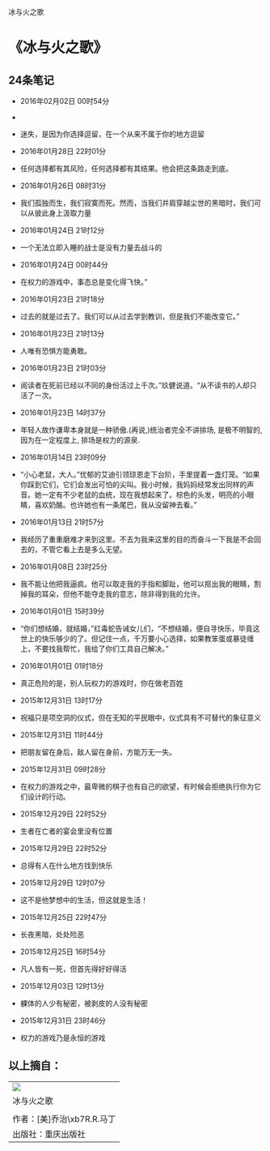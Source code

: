 冰与火之歌

# 《冰与火之歌》

## 24条笔记

- 2016年02月02日 00时54分

-

- 迷失，是因为你选择逗留，在一个从来不属于你的地方逗留
- 2016年01月28日 22时01分
- 任何选择都有其风险，任何选择都有其结果。他会把这条路走到底。
- 2016年01月26日 08时31分
- 我们孤独而生，我们寂寞而死。然而，当我们并肩穿越尘世的黑暗时，我们可以从彼此身上汲取力量
- 2016年01月24日 21时12分
- 一个无法立即入睡的战士是没有力量去战斗的
- 2016年01月24日 00时44分
- 在权力的游戏中，事态总是变化得飞快。”
- 2016年01月23日 21时18分
- 过去的就是过去了。我们可以从过去学到教训，但是我们不能改变它。”
- 2016年01月23日 21时13分
- 人唯有恐惧方能勇敢。
- 2016年01月23日 21时03分
- 阅读者在死前已经以不同的身份活过上千次。”玖健说道。“从不读书的人却只活了一次。
- 2016年01月23日 14时37分
- 年轻人故作谦卑本身就是一种骄傲.(再说,)统治者完全不讲排场, 是极不明智的, 因为在一定程度上, 排场是权力的源泉.
- 2016年01月14日 23时09分
- “小心老鼠，大人。”忧郁的艾迪引领琼恩走下台阶，手里提着一盏灯笼。“如果你踩到它们，它们会发出可怕的尖叫。我小时候，我妈妈经常发出同样的声音。她一定有不少老鼠的血统，现在我想起来了。棕色的头发，明亮的小眼睛，喜欢奶酪。也许她也有一条尾巴，我从没留神去看。”
- 2016年01月13日 21时57分
- 我经历了重重磨难才来到这里。不去为我来这里的目的而奋斗一下我是不会回去的，不管它看上去是多么无望。
- 2016年01月08日 23时25分
- 我不能让他把我逼疯。他可以取走我的手指和脚趾，他可以抠出我的眼睛，割掉我的耳朵，但他不能夺走我的意志，除非得到我的允许。
- 2016年01月01日 15时39分
- “你们想结婚，就结婚，”红毒蛇告诫女儿们，“不想结婚，便自寻快乐，毕竟这世上的快乐够少的了。但记住一点，千万要小心选择，如果教笨蛋或暴徒缠上，不要找我帮忙，我给了你们工具自己解决。”
- 2016年01月01日 01时18分
- 真正危险的是，别人玩权力的游戏时，你在做老百姓
- 2015年12月31日 13时17分
- 祝福只是项空洞的仪式，但在无知的平民眼中，仪式具有不可替代的象征意义
- 2015年12月31日 11时44分
- 把朋友留在身后，敌人留在身前，方能万无一失。
- 2015年12月31日 09时28分
- 在权力的游戏之中，最卑微的棋子也有自己的欲望，有时候会拒绝执行你为它们设计的行动。
- 2015年12月29日 22时52分
- 生者在亡者的宴会里没有位置
- 2015年12月29日 22时52分
- 总得有人在什么地方找到快乐
- 2015年12月29日 12时07分
- 这不是他梦想中的生活，但这就是生活！
- 2015年12月25日 22时47分
- 长夜黑暗，处处险恶
- 2015年12月25日 16时54分
- 凡人皆有一死，但首先得好好得活
- 2015年12月03日 12时13分
- 躶体的人少有秘密，被剥皮的人没有秘密
- 2015年12月31日 23时46分
- 权力的游戏乃是永恒的游戏

## 以上摘自：

|     |
| --- |
| ![](http://t10.baidu.com/it/u=3825164478,101383836%26amp;fm=58) |
| 冰与火之歌 |
|     |
| 作者：[美]乔治\xb7R.R.马丁 |
| 出版社：重庆出版社 |